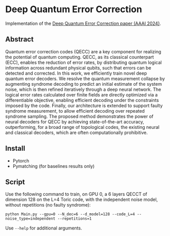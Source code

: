 # Deep Quantum Error Correction

Implementation of the [Deep Quantum Error Correction paper (AAAI 2024)](https://arxiv.org/abs/2301.11930).

## Abstract

Quantum error correction codes (QECC) are a key component for realizing the potential of quantum computing. QECC, as its classical counterpart (ECC), enables the reduction of error rates, by distributing quantum logical information across redundant physical qubits, such that errors can be detected and corrected. In this work, we efficiently train novel deep quantum error decoders. We resolve the quantum measurement collapse by augmenting syndrome decoding to predict an initial estimate of the system noise, which is then refined iteratively through a deep neural network. The logical error rates calculated over finite fields are directly optimized via a differentiable objective, enabling efficient decoding under the constraints imposed by the code. Finally, our architecture is extended to support faulty syndrome measurement, to allow efficient decoding over repeated syndrome sampling. The proposed method demonstrates the power of neural decoders for QECC by achieving state-of-the-art accuracy, outperforming, for a broad range of topological codes, the existing neural and classical decoders, which are often computationally prohibitive.

## Install
- Pytorch
- Pymatching (for baselines results only)

## Script
Use the following command to train, on GPU 0, a 6 layers QECCT of dimension 128 on the L=4 Toric code, with the independent noise model, without repetitions (no faulty syndrome):

`python Main.py --gpu=0 --N_dec=6 --d_model=128 --code_L=4 --noise_type=independent --repetitions=1`

Use `--help` for additional arguments.
